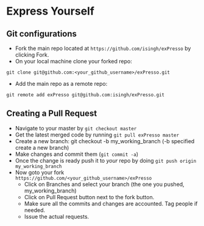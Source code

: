 Express Yourself
==================

Git configurations
------------------
* Fork the main repo located at `https://github.com/isingh/exPresso` by clicking Fork.
* On your local machine clone your forked repo:
```
git clone git@github.com:<your_github_username>/exPresso.git
```
* Add the main repo as a remote repo:
```
git remote add exPresso git@github.com:isingh/exPresso.git
```

Creating a Pull Request
------------------
* Navigate to your master by `git checkout master`
* Get the latest merged code by running `git pull exPresso master`
* Create a new branch: git checkout -b my_working_branch (-b specified create a new branch)
* Make changes and commit them (`git commit -a`)
* Once the change is ready push it to _your_ repo by doing `git push origin my_working_branch`
* Now goto your fork `https://github.com/<your_github_username>/exPresso`
  * Click on Branches and select your branch (the one you pushed, my_working_branch)
  * Click on Pull Request button next to the fork button.
  * Make sure all the commits and changes are accounted. Tag people if needed.
  * Issue the actual requests.
